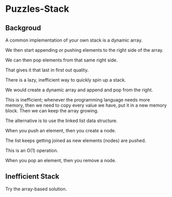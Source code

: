 # Puzzles-Stack

## Backgroud

A common implementation of your own stack is a dynamic array.

We then start appending or pushing elements to the right side of the array.

We can then pop elements from that same right side.

That gives it that last in first out quality.

There is a lazy, inefficient way to quickly spin up a stack.

We would create a dynamic array and append and pop from the right.

This is inefficient; whenever the programming language needs more memory,
then we need to copy every value we have, put it in a new memory block.
Then we can keep the array growing.

The alternative is to use the linked list data structure.

When you push an element, then you create a node.

The list keeps getting joined as new elements (nodes) are pushed.

This is an O(1) operation.

When you pop an element, then you remove a node.

## Inefficient Stack

Try the array-based solution.
